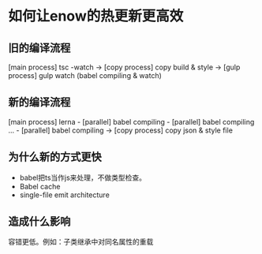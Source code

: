 # 如何让enow的热更新更高效

## 旧的编译流程

[main process] tsc -watch
    -> [copy process] copy build & style
        -> [gulp process] gulp watch (babel compiling & watch)

## 新的编译流程

[main process] lerna
                - [parallel] babel compiling
                - [parallel] babel compiling
                ...
                - [parallel] babel compiling
                    -> [copy process] copy json & style file

## 为什么新的方式更快

- babel把ts当作js来处理，不做类型检查。
- Babel cache
- single-file emit architecture

## 造成什么影响

容错更低。例如：子类继承中对同名属性的重载

